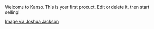 Welcome to Kanso. This is your first product. Edit or delete it, then start selling!

[Image via Joshua Jackson](https://unsplash.com/joshua)
 